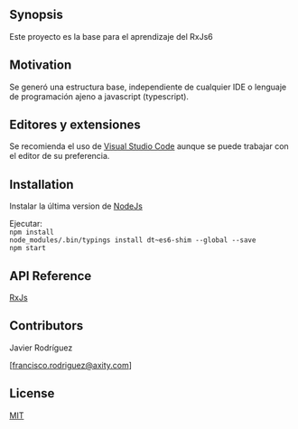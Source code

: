 ## Synopsis

Este proyecto es la base para el aprendizaje del RxJs6

## Motivation

Se generó una estructura base, independiente de cualquier IDE o lenguaje de programación ajeno a javascript (typescript).

## Editores y extensiones

Se recomienda el uso de [Visual Studio Code](https://code.visualstudio.com/) aunque se puede trabajar con el editor de su preferencia.

## Installation

Instalar la última version de [NodeJs](https://nodejs.org/es/)

Ejecutar:  
`npm install`  
`node_modules/.bin/typings install dt~es6-shim --global --save`  
`npm start`

## API Reference

[RxJs](https://rxjs-dev.firebaseapp.com/)


## Contributors

Javier Rodríguez

[francisco.rodriguez@axity.com]

## License

[MIT](https://opensource.org/licenses/MIT)